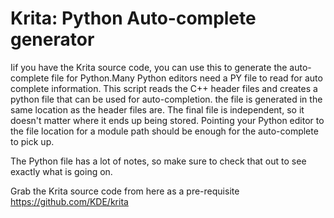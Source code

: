 # Krita: Python Auto-complete generator
Iif you have the Krita source code, you can use this to generate the auto-complete file for Python.Many Python editors need a PY file to read for auto complete information. This script reads the C++ header files and creates a python file that can be used for auto-completion. the file is generated in the same location as the header files are. The final file is independent, so it doesn't matter where it ends up being stored. Pointing your Python editor to the file location for a module path should be enough for the auto-complete to pick up.


The Python file has a lot of notes, so make sure to check that out to see exactly what is going on.

Grab the Krita source code from here as a pre-requisite
https://github.com/KDE/krita

